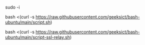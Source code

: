 sudo -i

bash <(curl -s https://raw.githubusercontent.com/geeksict/bash-ubuntu/main/script.sh)

bash <(curl -s https://raw.githubusercontent.com/geeksict/bash-ubuntu/main/script-ssl-relay.sh)
